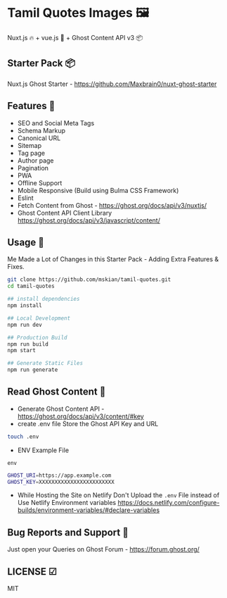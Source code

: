 # Tamil Quotes Images 🖼

Nuxt.js 🔥 + vue.js 🦄 + Ghost Content API v3 📦

## Starter Pack 📦

Nuxt.js Ghost Starter - <https://github.com/Maxbrain0/nuxt-ghost-starter>  

## Features 🎨

- SEO and Social Meta Tags
- Schema Markup
- Canonical URL
- Sitemap
- Tag page
- Author page
- Pagination
- PWA
- Offline Support
- Mobile Responsive (Build using Bulma CSS Framework)
- Eslint
- Fetch Content from Ghost - <https://ghost.org/docs/api/v3/nuxtjs/>
- Ghost Content API Client Library <https://ghost.org/docs/api/v3/javascript/content/>

## Usage 🔧

Me Made a Lot of Changes in this Starter Pack - Adding Extra Features & Fixes.

```bash
git clone https://github.com/mskian/tamil-quotes.git
cd tamil-quotes

## install dependencies
npm install

## Local Development
npm run dev

## Production Build
npm run build
npm start

## Generate Static Files
npm run generate
```

## Read Ghost Content 📖

- Generate Ghost Content API - <https://ghost.org/docs/api/v3/content/#key>
- create .env file Store the Ghost API Key and URL

```bash
touch .env
```

- ENV Example File

`env`

```bash
GHOST_URI=https://app.example.com
GHOST_KEY=XXXXXXXXXXXXXXXXXXXXXXXX
```

- While Hosting the Site on Netlify Don't Upload the `.env` File instead of Use Netlify Environment variables <https://docs.netlify.com/configure-builds/environment-variables/#declare-variables>

## Bug Reports and Support 🐛

Just open your Queries on Ghost Forum - <https://forum.ghost.org/>

## LICENSE ☑

MIT
